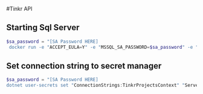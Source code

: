 #Tinkr API 

## Starting Sql Server

```powershell
$sa_password = "[SA Password HERE]
 docker run -e "ACCEPT_EULA=Y" -e "MSSQL_SA_PASSWORD=$sa_password" -e "MSSQL_PID=Evaluation" -p 1433:1433 -v sqltinkrvolume:/var/opt/mssql -d --rm --name tinkrsqlpreview --hostname tinkrsqlpreview mcr.microsoft.com/mssql/server:2022-preview-ubuntu-22.04
```

## Set connection string to secret manager

```powershell
$sa_password = "[SA Password HERE]
dotnet user-secrets set "ConnectionStrings:TinkrProjectsContext" "Server=localhost;Database=TinkrProjects;User Id=sa;Password=$sa_password;TrustServerCertificate=True;"
```